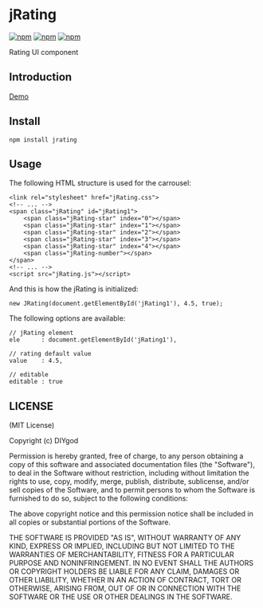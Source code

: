 # jRating

[![npm](https://img.shields.io/npm/v/jrating.svg?style=flat-square)](https://www.npmjs.com/package/jrating)
[![npm](https://img.shields.io/npm/l/jrating.svg?style=flat-square)](https://www.npmjs.com/package/jrating)
[![npm](https://img.shields.io/npm/dt/jrating.svg?style=flat-square)](https://www.npmjs.com/package/jrating)

Rating UI component

## Introduction

[Demo](https://www.anotherhome.net/file/jRating)

## Install

```
npm install jrating
```

## Usage

The following HTML structure is used for the carrousel:

```
<link rel="stylesheet" href="jRating.css">
<!-- ... -->
<span class="jRating" id="jRating1">
    <span class="jRating-star" index="0"></span>
    <span class="jRating-star" index="1"></span>
    <span class="jRating-star" index="2"></span>
    <span class="jRating-star" index="3"></span>
    <span class="jRating-star" index="4"></span>
    <span class="jRating-number"></span>
</span>
<!-- ... -->
<script src="jRating.js"></script>
```

And this is how the jRating is initialized:

```
new JRating(document.getElementById('jRating1'), 4.5, true);
```

The following options are available:

```
// jRating element
ele		 : document.getElementById('jRating1'),

// rating default value
value	 : 4.5,

// editable
editable : true
```


## LICENSE

(MIT License)

Copyright (c) DIYgod

Permission is hereby granted, free of charge, to any person obtaining a copy of this software and associated documentation files (the "Software"), to deal in the Software without restriction, including without limitation the rights to use, copy, modify, merge, publish, distribute, sublicense, and/or sell copies of the Software, and to permit persons to whom the Software is furnished to do so, subject to the following conditions:

The above copyright notice and this permission notice shall be included in all copies or substantial portions of the Software.

THE SOFTWARE IS PROVIDED "AS IS", WITHOUT WARRANTY OF ANY KIND, EXPRESS OR IMPLIED, INCLUDING BUT NOT LIMITED TO THE WARRANTIES OF MERCHANTABILITY, FITNESS FOR A PARTICULAR PURPOSE AND NONINFRINGEMENT. IN NO EVENT SHALL THE AUTHORS OR COPYRIGHT HOLDERS BE LIABLE FOR ANY CLAIM, DAMAGES OR OTHER LIABILITY, WHETHER IN AN ACTION OF CONTRACT, TORT OR OTHERWISE, ARISING FROM, OUT OF OR IN CONNECTION WITH THE SOFTWARE OR THE USE OR OTHER DEALINGS IN THE SOFTWARE.